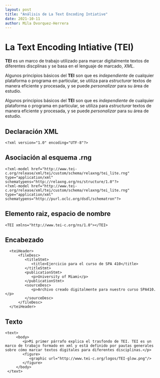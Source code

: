 ```yaml
---
layout: post
title: "Análisis de La Text Encoding Intiative"
date: 2021-10-11
author: Mila Dvorquez-Herrera
---
```


# La Text Encoding Intiative (TEI)

**TEI** es un marco de trabajo utilizado para marcar digitalmente textos de diferentes discplinas y se basa en el lenguaje de marcado, *XML*.

Algunos principios básicos del **TEI** son que es *independiente* de cualquier plataforma o programa en particular, se utiliza para *estructurar* textos de manera eficiente y procesada, y se puede *personalizar* para su área de estudio. 

Algunos principios básicos del **TEI** son que es *independiente* de cualquier plataforma o programa en particular, se utiliza para *estructurar* textos de manera eficiente y procesada, y se puede *personalizar* para su área de estudio. 

## Declaración XML 
```
<?xml version="1.0" encoding="UTF-8"?>
```
## Asociación al esquema .rng
```
<?xml-model href="http://www.tei-c.org/release/xml/tei/custom/schema/relaxng/tei_lite.rng" type="application/xml" schematypens="http://relaxng.org/ns/structure/1.0"?>
<?xml-model href="http://www.tei-c.org/release/xml/tei/custom/schema/relaxng/tei_lite.rng" type="application/xml"
schematypens="http://purl.oclc.org/dsdl/schematron"?>
```
## Elemento raiz, espacio de nombre	
```
<TEI xmlns="http://www.tei-c.org/ns/1.0"></TEI> 
```
## Encabezado
```
  <teiHeader>
      <fileDesc>
         <titleStmt>
            <title>Ejercicio para el curso de SPA 410</title>
         </titleStmt>
         <publicationStmt>
            <p>University of Miami</p>        
         </publicationStmt>
         <sourceDesc>
            <p>Archivo creado digitalmente para nuestro curso SPA410.</p>
         </sourceDesc>
      </fileDesc>
  </teiHeader>
  ```
 ## Texto 
 ``` 
 <text>
      <body>
         <p>Mi primer párrafo explica el trasfondo de TEI. TEI es un marco de trabajo formado en xml y está definido por pautas generales sobre cómo marcar textos digitales para diferentes disciplinas.</p>
         <figure>
            <graphic url="http://www.tei-c.org/logos/TEI-glow.png"/>
         </figure>
      </body>
  </text>
```
